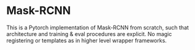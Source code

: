 # Mask-RCNN
This is a Pytorch implementation of Mask-RCNN from scratch, such that architecture and training &amp; eval procedures are explicit. No magic registering or templates as in higher level wrapper frameworks.
